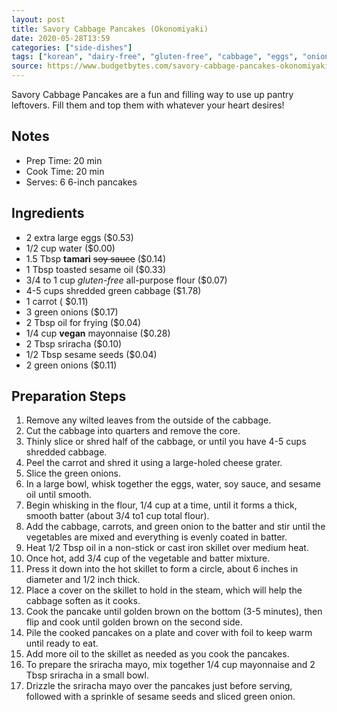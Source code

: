 ```yaml
---
layout: post
title: Savory Cabbage Pancakes (Okonomiyaki)
date: 2020-05-28T13:59
categories: ["side-dishes"]
tags: ["korean", "dairy-free", "gluten-free", "cabbage", "eggs", "onions"]
source: https://www.budgetbytes.com/savory-cabbage-pancakes-okonomiyaki/
---
```

Savory Cabbage Pancakes are a fun and filling way to use up pantry leftovers. Fill them and top them with whatever your heart desires!

## Notes

- Prep Time: 20 min
- Cook Time: 20 min
- Serves: 6 6-inch pancakes

## Ingredients ##

- 2 extra large eggs ($0.53)
- 1/2 cup water ($0.00)
- 1.5 Tbsp **tamari** ~~soy sauce~~ ($0.14)
- 1 Tbsp toasted sesame oil ($0.33)
- 3/4 to 1 cup *gluten-free* all-purpose flour ($0.07)
- 4-5 cups shredded green cabbage ($1.78)
- 1 carrot ( $0.11)
- 3 green onions ($0.17)
- 2 Tbsp oil for frying ($0.04)
- 1/4 cup **vegan** mayonnaise ($0.28)
- 2 Tbsp sriracha ($0.10)
- 1/2 Tbsp sesame seeds ($0.04)
- 2 green onions ($0.11)

## Preparation Steps ##

1. Remove any wilted leaves from the outside of the cabbage. 
2. Cut the cabbage into quarters and remove the core. 
3. Thinly slice or shred half of the cabbage, or until you have 4-5 cups shredded cabbage. 
4. Peel the carrot and shred it using a large-holed cheese grater. 
5. Slice the green onions.
6. In a large bowl, whisk together the eggs, water, soy sauce, and sesame oil until smooth. 
7. Begin whisking in the flour, 1/4 cup at a time, until it forms a thick, smooth batter (about 3/4 to1 cup total flour).
8. Add the cabbage, carrots, and green onion to the batter and stir until the vegetables are mixed and everything is evenly coated in batter.
9. Heat 1/2 Tbsp oil in a non-stick or cast iron skillet over medium heat. 
10. Once hot, add 3/4 cup of the vegetable and batter mixture. 
11. Press it down into the hot skillet to form a circle, about 6 inches in diameter and 1/2 inch thick. 
12. Place a cover on the skillet to hold in the steam, which will help the cabbage soften as it cooks. 
13. Cook the pancake until golden brown on the bottom (3-5 minutes), then flip and cook until golden brown on the second side. 
14. Pile the cooked pancakes on a plate and cover with foil to keep warm until ready to eat. 
15. Add more oil to the skillet as needed as you cook the pancakes.
16. To prepare the sriracha mayo, mix together 1/4 cup mayonnaise and 2 Tbsp sriracha in a small bowl. 
17. Drizzle the sriracha mayo over the pancakes just before serving, followed with a sprinkle of sesame seeds and sliced green onion.
